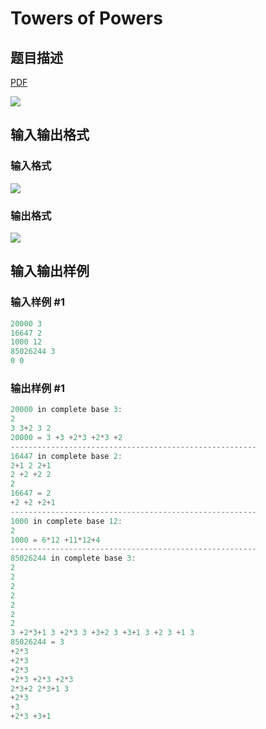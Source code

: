 # Towers of Powers

## 题目描述

[problemUrl]: https://uva.onlinejudge.org/index.php?option=com_onlinejudge&Itemid=8&category=10&page=show_problem&problem=748

[PDF](https://uva.onlinejudge.org/external/8/p807.pdf)

![](https://cdn.luogu.com.cn/upload/vjudge_pic/UVA807/56240facf485338741075fe8521ebdabffb78e49.png)

## 输入输出格式

### 输入格式

![](https://cdn.luogu.com.cn/upload/vjudge_pic/UVA807/556923d4fa4d5e98500617fcdb1328ef4d826200.png)

### 输出格式

![](https://cdn.luogu.com.cn/upload/vjudge_pic/UVA807/dd774eb69151f739199b62b4d292ca77ba72bcba.png)

## 输入输出样例

### 输入样例 #1

```cpp
20000 3
16647 2
1000 12
85026244 3
0 0
```


### 输出样例 #1

```cpp
20000 in complete base 3:
2
3 3+2 3 2
20000 = 3 +3 +2*3 +2*3 +2
-------------------------------------------------------
16447 in complete base 2:
2+1 2 2+1
2 +2 +2 2
2
16647 = 2
+2 +2 +2+1
-------------------------------------------------------
1000 in complete base 12:
2
1000 = 6*12 +11*12+4
-------------------------------------------------------
85026244 in complete base 3:
2
2
2
2
2
2
2
3 +2*3+1 3 +2*3 3 +3+2 3 +3+1 3 +2 3 +1 3
85026244 = 3
+2*3
+2*3
+2*3
+2*3 +2*3 +2*3
2*3+2 2*3+1 3
+2*3
+3
+2*3 +3+1
```



